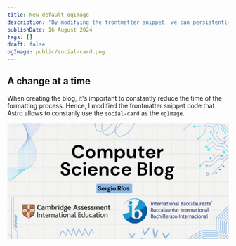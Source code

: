 ```yaml
---
title: New-default-ogImage
description: 'By modifying the frontmatter snippet, we can persistently use the social-card as the ogImage for all posts'
publishDate: 16 August 2024
tags: []
draft: false
ogImage: public/social-card.png
---
```

## A change at a time

When creating the blog, it's important to constantly reduce the time of the formatting process. Hence, I modified the frontmatter snippet code that Astro allows to constanly use the `social-card` as the `ogImage`.

![Default ogImage](public/social-card.png)

